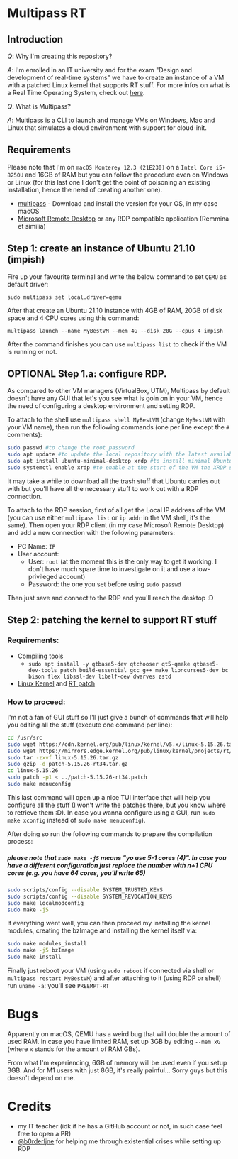 # Multipass RT

## Introduction

*Q*: Why I'm creating this repository?

*A*: I'm enrolled in an IT university and for the exam "Design and development of real-time systems" we have to create an instance of a VM with a patched Linux kernel that supports RT stuff. For more infos on what is a Real Time Operating System, check out [here](https://en.wikipedia.org/wiki/Real-time_operating_system).

*Q*: What is Multipass?

*A*: Multipass is a CLI to launch and manage VMs on Windows, Mac and Linux that simulates a cloud environment with support for cloud-init.

## Requirements

Please note that I'm on `macOS Monterey 12.3 (21E230)` on a `Intel Core i5-8250U` and 16GB of RAM but you can follow the procedure even on Windows or Linux (for this last one I don't get the point of poisoning an existing installation, hence the need of creating another one).

- [multipass](https://multipass.run/) - Download and install the version for your OS, in my case macOS
- [Microsoft Remote Desktop](https://apps.apple.com/us/app/microsoft-remote-desktop/id1295203466?mt=12) or any RDP compatible application (Remmina et similia)

## Step 1: create an instance of Ubuntu 21.10 (impish)

Fire up your favourite terminal and write the below command to set `QEMU` as default driver:

`sudo multipass set local.driver=qemu`

After that create an Ubuntu 21.10 instance with 4GB of RAM, 20GB of disk space and 4 CPU cores using this command:

`multipass launch --name MyBestVM --mem 4G --disk 20G --cpus 4 impish`

After the command finishes you can use `multipass list` to check if the VM is running or not.

## OPTIONAL Step 1.a: configure RDP.

As compared to other VM managers (VirtualBox, UTM), Multipass by default doesn't have any GUI that let's you see what is goin on in your VM, hence the need of configuring a desktop environment and setting RDP.

To attach to the shell use `multipass shell MyBestVM` (change `MyBestVM` with your VM name), then run the following commands (one per line except the `#` comments):

```bash
sudo passwd #to change the root password
sudo apt update #to update the local repository with the latest available mirror infos
sudo apt install ubuntu-minimal-desktop xrdp #to install minimal Ubuntu desktop stuff and xrdp
sudo systemctl enable xrdp #to enable at the start of the VM the XRDP server
```

It may take a while to download all the trash stuff that Ubuntu carries out with but you'll have all the necessary stuff to work out with a RDP connection.

To attach to the RDP session, first of all get the Local IP address of the VM (you can use either `multipass list` or `ip addr` in the VM shell, it's the same). Then open your RDP client (in my case Microsoft Remote Desktop) and add a new connection with the following parameters:

- PC Name: `IP`
- User account:
    - User: `root` (at the moment this is the only way to get it working. I don't have much spare time to investigate on it and use a low-privileged account)
    - Password: the one you set before using `sudo passwd`

Then just save and connect to the RDP and you'll reach the desktop :D 

## Step 2: patching the kernel to support RT stuff

### Requirements:
- Compiling tools
    - `sudo apt install -y qtbase5-dev qtchooser qt5-qmake qtbase5-dev-tools patch build-essential gcc g++ make libncurses5-dev bc bison flex libssl-dev libelf-dev dwarves zstd`
- [Linux Kernel](https://cdn.kernel.org/pub/linux/kernel/v5.x/linux-5.15.26.tar.gz) and [RT patch](https://mirrors.edge.kernel.org/pub/linux/kernel/projects/rt/5.15/older/patch-5.15.26-rt34.patch.gz)

### How to proceed:

I'm not a fan of GUI stuff so I'll just give a bunch of commands that will help you editing all the stuff (execute one command per line):

```bash
cd /usr/src
sudo wget https://cdn.kernel.org/pub/linux/kernel/v5.x/linux-5.15.26.tar.gz
sudo wget https://mirrors.edge.kernel.org/pub/linux/kernel/projects/rt/5.15/older/patch-5.15.26-rt34.patch.gz
sudo tar -zxvf linux-5.15.26.tar.gz
sudo gzip -d patch-5.15.26-rt34.tar.gz
cd linux-5.15.26
sudo patch -p1 < ../patch-5.15.26-rt34.patch
sudo make menuconfig
```

This last command will open up a nice TUI interface that will help you configure all the stuff (I won't write the patches there, but you know where to retrieve them :D). In case you wanna configure using a GUI, run `sudo make xconfig` instead of `sudo make menuconfig`).

After doing so run the following commands to prepare the compilation process:

##### please note that `sudo make -j5` means "yo use 5-1 cores (4)". In case you have a different configuration just replace the number with n+1 CPU cores (e.g. you have 64 cores, you'll write 65)

```bash
sudo scripts/config --disable SYSTEM_TRUSTED_KEYS
sudo scripts/config --disable SYSTEM_REVOCATION_KEYS
sudo make localmodconfig
sudo make -j5
```

If everything went well, you can then proceed my installing the kernel modules, creating the bzImage and installing the kernel itself via:

```bash
sudo make modules_install
sudo make -j5 bzImage
sudo make install
```

Finally just reboot your VM (using `sudo reboot` if connected via shell or `multipass restart MyBestVM`) and after attaching to it (using RDP or shell) run `uname -a`: you'll see `PREEMPT-RT`

# Bugs

Apparently on macOS, QEMU has a weird bug that will double the amount of used RAM. In case you have limited RAM, set up 3GB by editing `--mem xG` (where `x` stands for the amount of RAM GBs).

From what I'm experiencing, 6GB of memory will be used even if you setup 3GB. And for M1 users with just 8GB, it's really painful... Sorry guys but this doesn't depend on me.

# Credits

- my IT teacher (idk if he has a GitHub account or not, in such case feel free to open a PR)
- [@b0rderljne](https://github.com/b0rderljne) for helping me through existential crises while setting up RDP
